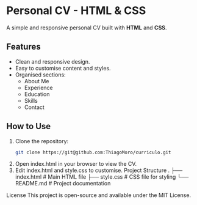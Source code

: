 # Personal CV - HTML & CSS

A simple and responsive personal CV built with **HTML** and **CSS**.

## Features

- Clean and responsive design.
- Easy to customise content and styles.
- Organised sections:
  - About Me
  - Experience
  - Education
  - Skills
  - Contact

## How to Use

1. Clone the repository:
   ```bash
   git clone https://git@github.com:ThiagoMoro/curriculo.git
2. Open index.html in your browser to view the CV.
3. Edit index.html and style.css to customise.
Project Structure
.
├── index.html   # Main HTML file
├── style.css    # CSS file for styling
└── README.md    # Project documentation

License
This project is open-source and available under the MIT License.

